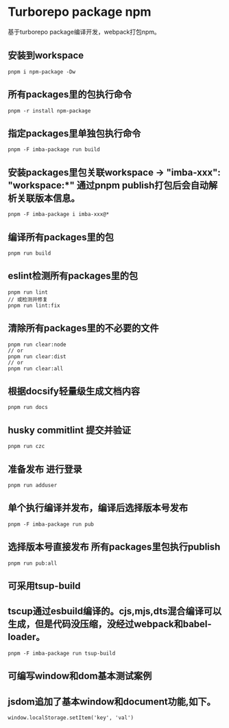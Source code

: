 # Turborepo package npm

基于turborepo package编译开发，webpack打包npm。

## 安装到workspace
```
pnpm i npm-package -Dw
```

## 所有packages里的包执行命令
```
pnpm -r install npm-package
```

## 指定packages里单独包执行命令
```
pnpm -F imba-package run build
```

## 安装packages里包关联workspace -> "imba-xxx": "workspace:*" 通过pnpm publish打包后会自动解析关联版本信息。
```
pnpm -F imba-package i imba-xxx@*
```

## 编译所有packages里的包
```
pnpm run build
```

## eslint检测所有packages里的包
```
pnpm run lint
// 或检测并修复
pnpm run lint:fix
```

## 清除所有packages里的不必要的文件
```
pnpm run clear:node
// or
pnpm run clear:dist
// or
pnpm run clear:all
```

## 根据docsify轻量级生成文档内容
```
pnpm run docs
```

## husky commitlint 提交并验证
```
pnpm run czc
```

## 准备发布 进行登录
```
pnpm run adduser
```

## 单个执行编译并发布，编译后选择版本号发布
```
pnpm -F imba-package run pub
```

## 选择版本号直接发布 所有packages里包执行publish
```
pnpm run pub:all
```

## 可采用tsup-build
## tscup通过esbuild编译的。cjs,mjs,dts混合编译可以生成，但是代码没压缩，没经过webpack和babel-loader。
```
pnpm -F imba-package run tsup-build
```

## 可编写window和dom基本测试案例
## jsdom追加了基本window和document功能,如下。
```
window.localStorage.setItem('key', 'val')
```
